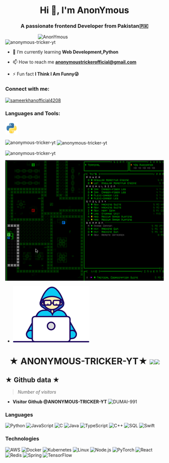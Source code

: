 


<h1 align="center">Hi 👋, I'm AnonYmous</h1>

<h3 align="center">A passionate frontend Developer from Pakistan🇵🇰</h3>

<img align="right" alt="AnonYmous" width="400" src="https://raincoaster.files.wordpress.com/2021/11/unity.gif"> 

<p align="left"> <img src="https://komarev.com/ghpvc/?username=anonymous-tricker-yt&label=Profile%20views&color=0e75b6&style=flat" alt="anonymous-tricker-yt" /> </p>

- 🌱 I’m currently learning **Web Development,Python**

- 📫 How to reach me **anonymoustrickerofficial@gmail.com**

- ⚡ Fun fact **I Think I Am Funny😜**

<h3 align="left">Connect with me:</h3>

<p align="left">

<a href="https://fb.com/sameerkhanofficial4208" target="blank"><img align="center" src="https://raw.githubusercontent.com/rahuldkjain/github-profile-readme-generator/master/src/images/icons/Social/facebook.svg" alt="sameerkhanofficial4208" height="30" width="40" /></a>

</p>

<h3 align="left">Languages and Tools:</h3>

<p align="left"> <a href="https://www.python.org" target="_blank" rel="noreferrer"> <img src="https://raw.githubusercontent.com/devicons/devicon/master/icons/python/python-original.svg" alt="python" width="40" height="40"/> </a> </p>

<p><img align="left" src="https://github-readme-stats.vercel.app/api/top-langs?username=anonymous-tricker-yt&show_icons=true&locale=en&layout=compact" alt="anonymous-tricker-yt" /></p>

<p>&nbsp;<img align="center" src="https://github-readme-stats.vercel.app/api?username=anonymous-tricker-yt&show_icons=true&locale=en" alt="anonymous-tricker-yt" /></p>

<p><img align="center" src="https://github-readme-streak-stats.herokuapp.com/?user=anonymous-tricker-yt&" alt="anonymous-tricker-yt" /></p>



![Alt text](https://github.com/MRVIVEK-CODER/MRVIVEK-CODER/raw/main/md7Oqrf.gif)

- ![Alt text](https://github.com/MRVIVEK-CODER/MRVIVEK-CODER/raw/main/Developer.gif)

<h1 align="center">★ ANONYMOUS-TRICKER-YT★ <img src="https://github.com/mitul3737/mitul3737/blob/main/mituls code.gif"
<a href="https://github.com/Hunter-alamin"><img width=550 src="https://github-profile-trophy.vercel.app/?username=Hunter-alamin&theme=dracula&no-frame=true&title=Followers,Stars,Commit,Repository,Issues"/></a>

## ★ Github data ★
>
> *Number of visitors*
* **Visitor Github @ANONYMOUS-TRICKER-YT**
![DUMAI-991](https://komarev.com/ghpvc/?username=Dumai-991&color=blue)
### Languages

![Python](https://img.shields.io/badge/-Python-000?&logo=Python)
![JavaScript](https://img.shields.io/badge/-JavaScript-000?&logo=JavaScript)
![C](https://img.shields.io/badge/-C-000?&logo=C)
![Java](https://img.shields.io/badge/-Java-000?&logo=Java&logoColor=007396)
![TypeScript](https://img.shields.io/badge/-TypeScript-000?&logo=TypeScript)
![C++](https://img.shields.io/badge/-C++-000?&logo=c%2b%2b&logoColor=00599C)
![SQL](https://img.shields.io/badge/-SQL-000?&logo=MySQL)
![Swift](https://img.shields.io/badge/-Swift-000?&logo=Swift)

### Technologies

![AWS](https://img.shields.io/badge/-AWS-000?&logo=Amazon-AWS&logoColor=F90)
![Docker](https://img.shields.io/badge/-Docker-000?&logo=Docker)
![Kubernetes](https://img.shields.io/badge/-Kubernetes-000?&logo=Kubernetes)
![Linux](https://img.shields.io/badge/-Linux-000?&logo=Linux)
![Node.js](https://img.shields.io/badge/-Node.js-000?&logo=node.js)
![PyTorch](https://img.shields.io/badge/-PyTorch-000?&logo=PyTorch)
![React](https://img.shields.io/badge/-React-000?&logo=React)
![Redis](https://img.shields.io/badge/-Redis-000?&logo=Redis)
![Spring](https://img.shields.io/badge/-Spring-000?&logo=Spring)
![TensorFlow](https://img.shields.io/badge/-TensorFlow-000?&logo=TensorFlow)








 



 


